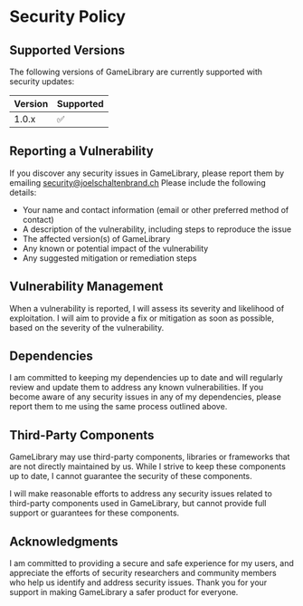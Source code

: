 # Security Policy

## Supported Versions

The following versions of GameLibrary are currently supported with security updates:

| Version | Supported          |
|---------|--------------------|
| 1.0.x   | :white_check_mark: |

## Reporting a Vulnerability

If you discover any security issues in GameLibrary, please report them by emailing security@joelschaltenbrand.ch Please
include the following details:

- Your name and contact information (email or other preferred method of contact)
- A description of the vulnerability, including steps to reproduce the issue
- The affected version(s) of GameLibrary
- Any known or potential impact of the vulnerability
- Any suggested mitigation or remediation steps

## Vulnerability Management

When a vulnerability is reported, I will assess its severity and likelihood of exploitation. I will aim to provide a fix
or mitigation as soon as possible, based on the severity of the vulnerability.

## Dependencies

I am committed to keeping my dependencies up to date and will regularly review and update them to address any known
vulnerabilities. If you become aware of any security issues in any of my dependencies, please report them to me using
the same process outlined above.

## Third-Party Components

GameLibrary may use third-party components, libraries or frameworks that are not directly maintained by us. While I
strive to keep these components up to date, I cannot guarantee the security of these components.

I will make reasonable efforts to address any security issues related to third-party components used in GameLibrary, but
cannot provide full support or guarantees for these components.

## Acknowledgments

I am committed to providing a secure and safe experience for my users, and appreciate the efforts of security
researchers and community members who help us identify and address security issues. Thank you for your support in making
GameLibrary a safer product for everyone.
